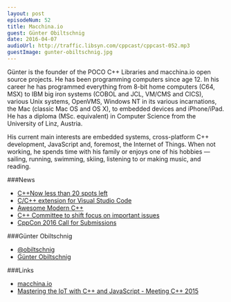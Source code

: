 ```yaml
---
layout: post
episodeNum: 52
title: Macchina.io
guest: Günter Obiltschnig
date: 2016-04-07
audioUrl: http://traffic.libsyn.com/cppcast/cppcast-052.mp3
guestImage: gunter-obiltschnig.jpg
---
```


Günter is the founder of the POCO C++ Libraries and macchina.io open source projects. He has been programming computers since age 12. In his career he has programmed everything from 8-bit home computers (C64, MSX) to IBM big iron systems (COBOL and JCL, VM/CMS and CICS), various Unix systems, OpenVMS, Windows NT in its various incarnations, the Mac (classic Mac OS and OS X), to embedded devices and iPhone/iPad. He has a diploma (MSc. equivalent) in Computer Science from the University of Linz, Austria.

His current main interests are embedded systems, cross-platform C++ development, JavaScript and, foremost, the Internet of Things. When not working, he spends time with his family or enjoys one of his hobbies — sailing, running, swimming, skiing, listening to or making music, and reading.

###News

 - [C++Now less than 20 spots left](http://cppnow.org/)
 - [C/C++ extension for Visual Studio Code](https://blogs.msdn.microsoft.com/vcblog/2016/03/31/cc-extension-for-visual-studio-code/)
 - [Awesome Modern C++](https://github.com/rigtorp/awesome-modern-cpp)
 - [C++ Committee to shift focus on important issues](https://meetingcpp.com/index.php/br/items/c-committee-to-shift-focus-on-important-issues.html)
 - [CppCon 2016 Call for Submissions](http://cppcon.org/call-for-submissions-2015-2/)
 
###Günter Obiltschnig

 - [@obiltschnig](https://twitter.com/obiltschnig)
 - [Günter Obiltschnig](http://obiltschnig.com/)

###Links

 - [macchina.io](http://macchina.io/)
 - [Mastering the IoT with C++ and JavaScript - Meeting C++ 2015](https://www.youtube.com/watch?v=iRm3u1E9apU&feature=youtu.be)
